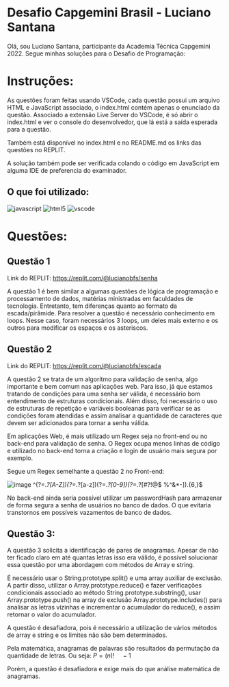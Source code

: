 # Desafio Capgemini Brasil - Luciano Santana

Olá, sou Luciano Santana, participante da Academia Técnica Capgemini 2022. Segue minhas soluções para o Desafio de Programação:



# Instruções:

As questões foram feitas usando VSCode, cada questão possui um arquivo HTML e JavaScript associado, o index.html contém apenas o enunciado da questão. Associado a extensão Live Server do VSCode, é só abrir o index.html e ver o console do desenvolvedor, que lá está a saída esperada para a questão.

Também está disponível no index.html e no README.md os links das questões no REPLIT.

A solução também pode ser verificada colando o código em JavaScript em alguma IDE de preferencia do examinador.

## O que foi utilizado:

![javascript](https://img.shields.io/badge/JavaScript-323330?style=for-the-badge&logo=javascript&logoColor=F7DF1E)
![html5](https://img.shields.io/badge/HTML5-E34F26?style=for-the-badge&logo=html5&logoColor=white)
![vscode](https://img.shields.io/badge/Visual_Studio-5C2D91?style=for-the-badge&logo=visual%20studio&logoColor=white)



# Questões:

## Questão 1

Link do REPLIT: https://replit.com/@lucianobfs/senha

A questão 1 é bem similar a algumas questões de lógica de programação e processamento de dados, matérias ministradas em faculdades de tecnologia. Entretanto, tem diferenças quanto ao formato da escada/pirâmide. Para resolver a questão é necessário conhecimento em loops. Nesse caso, foram necessários 3 loops, um deles mais externo e os outros para modificar os espaços e os asteriscos.

## Questão 2

Link do REPLIT: https://replit.com/@lucianobfs/escada

A questão 2 se trata de um algorítmo para validação de senha, algo importante e bem comum nas aplicações web. Para isso, já que estamos tratando de condições para uma senha ser válida, é necessário bom entendimento de estruturas condicionais. Além disso, foi necessário o uso de estruturas de repetição e variáveis booleanas para verificar se as condições foram atendidas e assim analisar a quantidade de caracteres que devem ser adicionados para tornar a senha válida.

Em aplicações Web, é mais utilizado um Regex seja no front-end ou no back-end para validação de senha. O Regex ocupa menos linhas de código e utilizado no back-end torna a criação e login de usuário mais segura por exemplo.

Segue um Regex semelhante a questão 2 no Front-end:

![image](https://user-images.githubusercontent.com/91087085/154313694-6bc811f2-a5db-449f-9fb0-d24a52187d33.png)
^(?=.*?[A-Z])(?=.*?[a-z])(?=.*?[0-9])(?=.*?[#?!@$ %^&*-]).{6,}$

No back-end ainda seria possível utilizar um passwordHash para armazenar de forma segura a senha de usuários no banco de dados. O que evitaria transtornos em possíveis vazamentos de banco de dados.

## Questão 3:

A questão 3 solicita a identificação de pares de anagramas. Apesar de não ter ficado claro em até quantas letras isso era válido, é possível solucionar essa questão por uma abordagem com métodos de Array e string.

É necessário usar o String.prototype.split() e uma array auxiliar de exclusão. A partir disso, utilizar o Array.prototype.reduce() e fazer verificações condicionais associado ao método String.prototype.substring(), usar Array.prototype.push() na array de exclusão Array.prototype.includes() para analisar as letras vizinhas e incrementar o acumulador do reduce(), e assim retornar o valor do acumulador.

A questão é desafiadora, pois é necessário a utilização de vários métodos de array e string e os limites não são bem determinados.

Pela matemática, anagramas de palavras são resultados da permutação da quantidade de letras. Ou seja: $P = (n)!\quad -  1$ 

Porém, a questão é desafiadora e exige mais do que análise matemática de anagramas.


